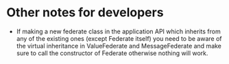# Other notes for developers

- If making a new federate class in the application API which inherits from any of the existing ones (except Federate itself) you need to be aware of the virtual inheritance in ValueFederate and MessageFederate and make sure to call the constructor of Federate otherwise nothing will work.
